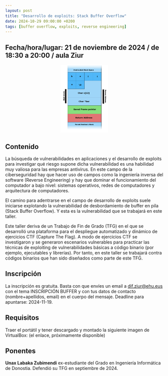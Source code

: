 ```yaml
---
layout: post
title: "Desarrollo de exploits: Stack Buffer Overflow"
date: 2024-10-29 09:00:00 +0200
tags: [buffer overflow, exploits, reverse engineering]
---
```


## Fecha/hora/lugar: 21 de noviembre de 2024 / de 18:30 a 20:00 / aula Ziur

<div style="text-align: center;">
<img src="/assets/img/posts/Stack_Overflow.png" alt="Esquema del segmento de la pila de un proceso (una sección de la memoria principal), en la que aparecen el sitio reservado para las variables locales, el Saved Frame Pointer y la Return Address." title="Esquema del segmento de la pila de un proceso (wikipedia.org)." width="30%" />
</div>

## Contenido

La búsqueda de vulnerabilidades en aplicaciones y el desarrollo de exploits para investigar qué riesgo supone dicha vulnerabilidad es una habilidad muy valiosa para las empresas antivirus. En este campo de la ciberseguridad hay que hacer uso de campos como la ingeniería inversa del software (Reverse Engineering) y hay que dominar el funcionamiento del computador a bajo nivel: sistemas operativos, redes de computadores y arquitectura de computadores.

El camino para adentrarse en el campo de desarrollo de exploits suele iniciarse explotando la vulnerabilidad de desbordamiento de buffer en pila (Stack Buffer Overflow). Y esta es la vulnerabilidad que se trabajará en este taller.

Este taller deriva de un Trabajo de Fin de Grado (TFG) en el que se desarrolló una plataforma para el despliegue automatizado y dinámico de ejercicios CTF (Capture The Flag). A modo de ejercicios CTF se investigaron y se generaron escenarios vulnerables para practicar las técnicas de exploiting de vulnerabilidades básicas a código binario (por ejemplo, ejecutables y librerías). Por tanto, en este taller se trabajará contra códigos binarios que han sido diseñados como parte de este TFG.

## Inscripción

La inscripción es gratuita. Basta con que envíes un email a [dif.ziur@ehu.eus](dif.ziur@ehu.eus) con el tema INSCRIPCIÓN BUFFER y con tus datos de contacto (nombre+apellidos, email) en el cuerpo del mensaje. Deadline para apuntarse: 2024-11-19.

## Requisitos

Traer el portátil y tener descargado y montado la siguiente imagen de VirtualBox: (el enlace, próximamente disponible)

## Ponentes

**Unax Labaka Zubimendi** ex-estudiante del Grado en Ingeniería Informática de Donostia. Defendió su TFG en septiembre de 2024. 
